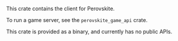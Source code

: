 This crate contains the client for Perovskite.

To run a game server, see the `perovskite_game_api` crate.

This crate is provided as a binary, and currently has no public APIs.